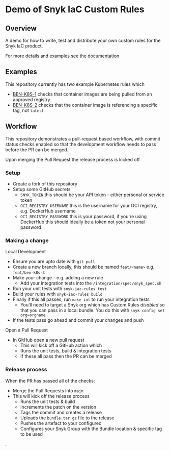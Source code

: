 # Demo of Snyk IaC Custom Rules

## Overview

A demo for how to write, test and distribute your own custom rules for the Snyk IaC product.

For more details and examples see the [documentation](https://docs.snyk.io/products/snyk-infrastructure-as-code/custom-rules)

## Examples

This repository currently has two example Kubernetes rules which

- [BEN-K8S-1](rules/BEN-K8S-1/main.rego) checks that container images are being pulled from an approved registry
- [BEN-K8S-2](rules/BEN-K8S-2/main.rego) checks that the container image is referencing a specific tag, not `latest`

## Workflow

This repository demonstrates a pull-request based workflow, with commit status checks enabled so that the development workflow needs to pass before the PR can be merged.

Upon merging the Pull Request the release process is kicked off

### Setup

- Create a fork of this repository
- Setup some GitHub secrets
  - `SNYK_TOKEN` this should be your API token - either personal or service token
  - `OCI_REGISTRY_USERNAME` this is the username for your OCI registry, e.g. DockerHub username
  - `OCI_REGISTRY_PASSWORD` this is your password, if you're using DockerHub this should ideally be a token not your personal password

### Making a change

Local Development

- Ensure you are upto date with `git pull`
- Create a new branch locally, this should be named `feat/<name>` e.g. `feat/ben-k8s-3`
- Make your change - e.g. adding a new rule
  - Add your integration tests into the `/integration/spec/snyk_spec.sh`
- Run your unit tests with `snyk-iac-rules test`
- Build your rules with `snyk-iac-rules build`
- Finally if this all passes, run `make int` to run your integration tests
  - You'll need to target a Snyk org which has Custom Rules _disabled_ so that you can pass in a local bundle. You do this with `snyk config set org=orgname`
- If the tests pass go ahead and commit your changes and push

Open a Pull Request

- In GitHub open a new pull request
  - This will kick off a GitHub action which
  - Runs the unit tests, build & integration tests
  - If these all pass then the PR can be merged

### Release process

When the PR has passed all of the checks:

- Merge the Pull Requests into `main`
- This will kick off the release process
  - Runs the unit tests & build
  - Increments the patch on the version
  - Tags the commit and creates a release
  - Uploads the `bundle.tar.gz` file to the release
  - Pushes the artefact to your configured
  - Configures your Snyk Group with the Bundle location & specific tag to be used

.

